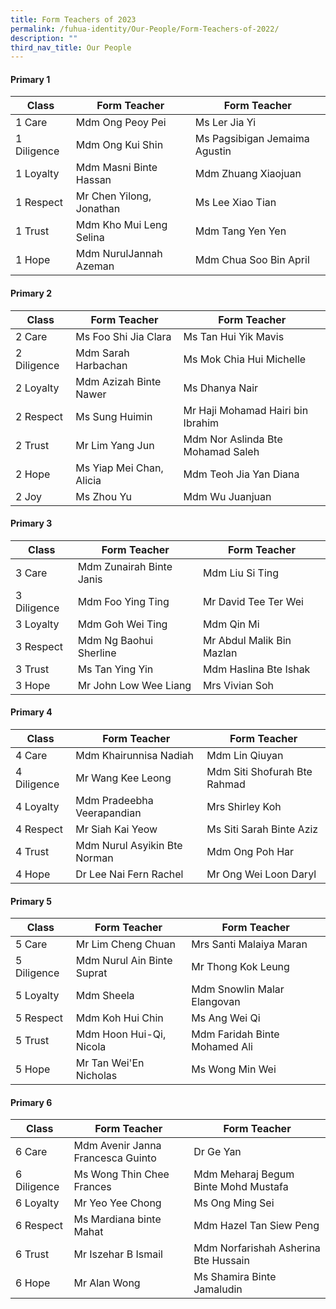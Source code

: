 ```yaml
---
title: Form Teachers of 2023
permalink: /fuhua-identity/Our-People/Form-Teachers-of-2022/
description: ""
third_nav_title: Our People
---
```

#### **Primary 1**

| Class       | Form Teacher             | Form Teacher                  |
|-------------|--------------------------|-------------------------------|
| 1 Care      | Mdm Ong Peoy Pei | Ms Ler Jia Yi  |
| 1 Diligence | Mdm Ong Kui Shin | Ms Pagsibigan Jemaima Agustin              |
| 1 Loyalty   | Mdm Masni Binte Hassan  | Mdm Zhuang Xiaojuan|
| 1 Respect   | Mr Chen Yilong, Jonathan | Ms Lee Xiao Tian |
| 1 Trust     | Mdm Kho Mui Leng Selina| Mdm Tang Yen Yen|
| 1 Hope       | Mdm NurulJannah Azeman   | Mdm Chua Soo Bin April |

#### **Primary 2**

| Class       | Form Teacher               | Form Teacher                |
|-------------|----------------------------|-----------------------------|
| 2 Care      | Ms Foo Shi Jia Clara | Ms Tan Hui Yik Mavis |
| 2 Diligence | Mdm Sarah Harbachan | Ms Mok Chia Hui Michelle        |
| 2 Loyalty   | Mdm Azizah Binte Nawer | Ms Dhanya Nair |
| 2 Respect   | Ms Sung Huimin | Mr Haji Mohamad Hairi bin Ibrahim |
| 2 Trust     | Mr Lim Yang Jun | Mdm Nor Aslinda Bte Mohamad Saleh |
| 2 Hope      | Ms Yiap Mei Chan, Alicia | Mdm Teoh Jia Yan Diana|
| 2 Joy       | Ms Zhou Yu  | Mdm Wu Juanjuan |

#### **Primary 3**

| Class       | Form Teacher                 | Form Teacher                   |
|-------------|------------------------------|--------------------------------|
| 3 Care      | Mdm Zunairah Binte Janis | Mdm Liu Si Ting |
| 3 Diligence | Mdm Foo Ying Ting | Mr David Tee Ter Wei  |
| 3 Loyalty   | Mdm Goh Wei Ting | Mdm Qin Mi |
| 3 Respect   | Mdm Ng Baohui Sherline  | Mr Abdul Malik Bin Mazlan |
| 3 Trust     | Ms Tan Ying Yin | Mdm Haslina Bte Ishak |
| 3 Hope      | Mr John Low Wee Liang | Mrs Vivian Soh |

#### **Primary 4**

| Class       | Form Teacher                           | Form Teacher                      |
|-------------|----------------------------------------|-----------------------------------|
| 4 Care      | Mdm Khairunnisa Nadiah | Mdm Lin Qiuyan |
| 4 Diligence | Mr Wang Kee Leong | Mdm Siti Shofurah Bte Rahmad |
| 4 Loyalty   | Mdm Pradeebha Veerapandian  | Mrs Shirley Koh   |
| 4 Respect   | Mr Siah Kai Yeow   | Ms Siti Sarah Binte Aziz   |
| 4 Trust     |  Mdm Nurul Asyikin Bte Norman | Mdm Ong Poh Har |
| 4 Hope      | Dr Lee Nai Fern Rachel | Mr Ong Wei Loon Daryl |

#### **Primary 5**

| Class       | Form Teacher                         | Form Teacher            |
|-------------|--------------------------------------|-------------------------|
| 5 Care      | Mr Lim Cheng Chuan | Mrs Santi Malaiya Maran |
| 5 Diligence | Mdm Nurul Ain Binte Suprat | Mr Thong Kok Leung  |
| 5 Loyalty   | Mdm Sheela | Mdm Snowlin Malar Elangovan |
| 5 Respect   | Mdm Koh Hui Chin| Ms Ang Wei Qi |
| 5 Trust     | Mdm Hoon Hui-Qi, Nicola | Mdm Faridah Binte Mohamed Ali  |
| 5 Hope      | Mr Tan Wei'En Nicholas   | Ms Wong Min Wei |

#### **Primary 6**

| Class       | Form Teacher                 | Form Teacher                         |
|-------------|------------------------------|--------------------------------------|
| 6 Care      | Mdm Avenir Janna Francesca Guinto   | Dr Ge Yan   |
| 6 Diligence | Ms Wong Thin Chee Frances  | Mdm Meharaj Begum  Binte Mohd Mustafa |
| 6 Loyalty   | Mr Yeo Yee Chong | Ms Ong Ming Sei  |
| 6 Respect   | Ms Mardiana binte Mahat  | Mdm Hazel Tan Siew Peng |
| 6 Trust     | Mr Iszehar B Ismail | Mdm Norfarishah Asherina Bte Hussain |
| 6 Hope      | Mr Alan Wong| Ms Shamira Binte Jamaludin             |
